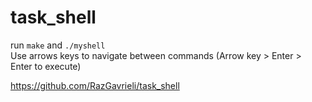 # task_shell
run  `make`  and  `./myshell` <br>
Use arrows keys to navigate between commands (Arrow key > Enter > Enter to execute) <br>

https://github.com/RazGavrieli/task_shell
